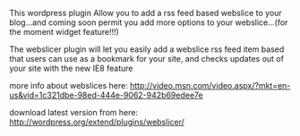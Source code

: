 This wordpress plugin Allow you to add a rss feed based webslice to your blog...and coming soon permit you add more options to your webslice...(for the moment widget feature!!!)

The webslicer plugin will let you easily add a webslice rss feed item based that users can use as a bookmark for your site, and checks updates out of your site with the new IE8 feature

more info about webslices here: http://video.msn.com/video.aspx/?mkt=en-us&vid=1c321dbe-98ed-444e-9062-942b69edee7e

download latest version from here: http://wordpress.org/extend/plugins/webslicer/